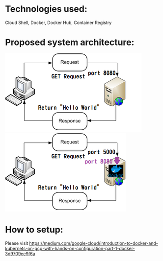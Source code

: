 # Technologies used:  
Cloud Shell, Docker, Docker Hub, Container Registry

# Proposed system architecture:
![image](https://github.com/manbobo2002/docker/blob/master/demo.png)  
![image](https://github.com/manbobo2002/docker/blob/master/demo2.png)  


# How to setup:  
Please visit https://medium.com/google-cloud/introduction-to-docker-and-kubernets-on-gcp-with-hands-on-configuration-part-1-docker-3d9709ee9f6a
